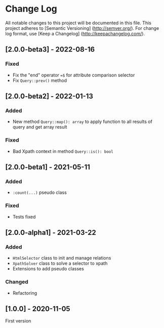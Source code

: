 # Change Log

All notable changes to this project will be documented in this file. This project adheres
to [Semantic Versioning] (http://semver.org/). For change log format,
use [Keep a Changelog] (http://keepachangelog.com/).

## [2.0.0-beta3] - 2022-08-16

### Fixed

- Fix the "end" operator `=$` for attribute comparison selector
- Fix `Query::prev()` method

## [2.0.0-beta2] - 2022-01-13

### Added

- New method `Query::map(): array` to apply function to all results of query and get array result

### Fixed

- Bad Xpath context in method `Query::is(): bool`

## [2.0.0-beta1] - 2021-05-11

### Added

- `:count(...)` pseudo class

### Fixed

- Tests fixed

## [2.0.0-alpha1] - 2021-03-22

### Added

- `HtmlSelector` class to init and manage relations
- `XpathSolver` class to solve a selector to xpath
- Extensions to add pseudo classes

### Changed

- Refactoring

## [1.0.0] - 2020-11-05

First version
